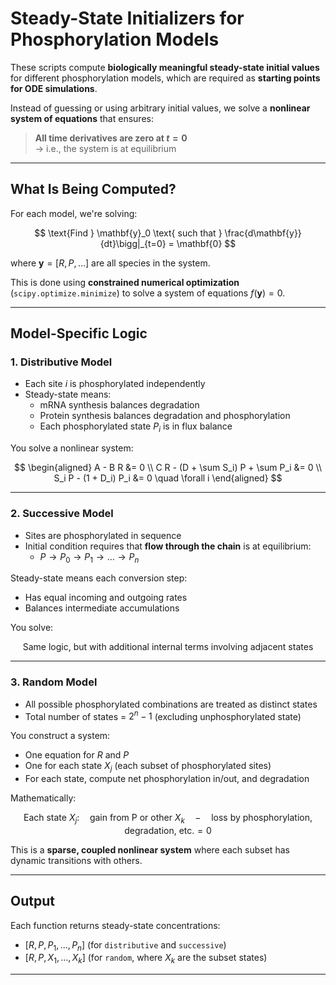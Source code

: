 
# Steady-State Initializers for Phosphorylation Models

These scripts compute **biologically meaningful steady-state initial values** for different phosphorylation models, which are required as **starting points for ODE simulations**.

Instead of guessing or using arbitrary initial values, we solve a **nonlinear system of equations** that ensures:

> **All time derivatives are zero at $t = 0$**  
> → i.e., the system is at equilibrium

---

## What Is Being Computed?

For each model, we're solving:

$$
\text{Find } \mathbf{y}_0 \text{ such that } \frac{d\mathbf{y}}{dt}\bigg|_{t=0} = \mathbf{0}
$$

where $\mathbf{y} = [R, P, \dots]$ are all species in the system.

This is done using **constrained numerical optimization** (`scipy.optimize.minimize`) to solve a system of equations $f(\mathbf{y}) = 0$.

---

## Model-Specific Logic

### 1. **Distributive Model**

- Each site $i$ is phosphorylated independently
- Steady-state means:
  - mRNA synthesis balances degradation
  - Protein synthesis balances degradation and phosphorylation
  - Each phosphorylated state $P_i$ is in flux balance

You solve a nonlinear system:

$$
\begin{aligned}
A - B R &= 0 \\
C R - (D + \sum S_i) P + \sum P_i &= 0 \\
S_i P - (1 + D_i) P_i &= 0 \quad \forall i
\end{aligned}
$$

---

### 2. **Successive Model**

- Sites are phosphorylated in sequence
- Initial condition requires that **flow through the chain** is at equilibrium:
  - $P \rightarrow P_0 \rightarrow P_1 \rightarrow \dots \rightarrow P_n$

Steady-state means each conversion step:
- Has equal incoming and outgoing rates
- Balances intermediate accumulations

You solve:

$$
\text{Same logic, but with additional internal terms involving adjacent states}
$$

---

### 3. **Random Model**

- All possible phosphorylated combinations are treated as distinct states
- Total number of states = $2^n - 1$ (excluding unphosphorylated state)

You construct a system:

- One equation for $R$ and $P$
- One for each state $X_j$ (each subset of phosphorylated sites)
- For each state, compute net phosphorylation in/out, and degradation

Mathematically:

$$
\text{Each state } X_j: \quad \text{gain from P or other } X_k \quad - \quad \text{loss by phosphorylation, degradation, etc.} = 0
$$

This is a **sparse, coupled nonlinear system** where each subset has dynamic transitions with others.

---

## Output

Each function returns steady-state concentrations:

- $[R, P, P_1, ..., P_n]$ (for `distributive` and `successive`)
- $[R, P, X_1, ..., X_k]$ (for `random`, where $X_k$ are the subset states)

---